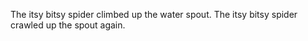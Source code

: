The itsy bitsy spider climbed up the water spout.
The itsy bitsy spider crawled up the spout again.
